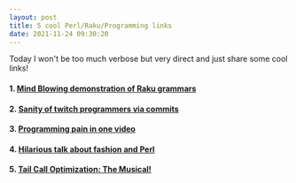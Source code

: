 ```yaml
---
layout: post
title: 5 cool Perl/Raku/Programming links
date: 2021-11-24 09:30:20
---
```

Today I won't be too much verbose but very direct and just share some cool links!

#### 1. [Mind Blowing demonstration of Raku grammars](https://www.youtube.com/watch?v=rxaB6m_sQKk)

#### 2. [Sanity of twitch programmers via commits](https://youtu.be/KjYBh7rq0-Y)

#### 3. [Programming pain in one video](https://www.youtube.com/watch?v=ePhAj8ktiEA)

#### 4. [Hilarious talk about fashion and Perl](https://www.youtube.com/watch?v=WquECQnnCq4)

#### 5. [Tail Call Optimization: The Musical!](https://youtu.be/-PX0BV9hGZY)


